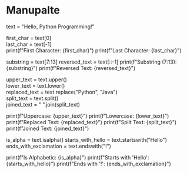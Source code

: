 # Manupalte
text = "Hello, Python Programming!"

first_char = text[0]  
last_char = text[-1]  
print(f"First Character: {first_char}")
print(f"Last Character: {last_char}")

substring = text[7:13]
reversed_text = text[::-1]
print(f"Substring (7:13): {substring}")
print(f"Reversed Text: {reversed_text}")

upper_text = text.upper()  
lower_text = text.lower()  
replaced_text = text.replace("Python", "Java")  
split_text = text.split()  
joined_text = " ".join(split_text)

print(f"Uppercase: {upper_text}")
print(f"Lowercase: {lower_text}")
print(f"Replaced Text: {replaced_text}")
print(f"Split Text: {split_text}")
print(f"Joined Text: {joined_text}")

is_alpha = text.isalpha()
starts_with_hello = text.startswith("Hello")
ends_with_exclamation = text.endswith("!")

print(f"Is Alphabetic: {is_alpha}")
print(f"Starts with 'Hello': {starts_with_hello}")
print(f"Ends with '!': {ends_with_exclamation}")
